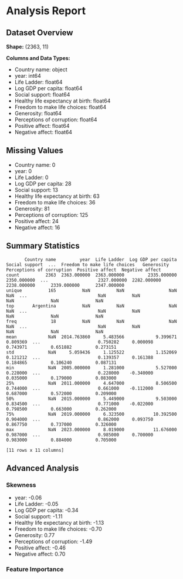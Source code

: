 # Analysis Report

## Dataset Overview
**Shape:** (2363, 11)

**Columns and Data Types:**
- Country name: object
- year: int64
- Life Ladder: float64
- Log GDP per capita: float64
- Social support: float64
- Healthy life expectancy at birth: float64
- Freedom to make life choices: float64
- Generosity: float64
- Perceptions of corruption: float64
- Positive affect: float64
- Negative affect: float64

## Missing Values
- Country name: 0
- year: 0
- Life Ladder: 0
- Log GDP per capita: 28
- Social support: 13
- Healthy life expectancy at birth: 63
- Freedom to make life choices: 36
- Generosity: 81
- Perceptions of corruption: 125
- Positive affect: 24
- Negative affect: 16

## Summary Statistics
```text
       Country name         year  Life Ladder  Log GDP per capita  Social support  ...  Freedom to make life choices   Generosity  Perceptions of corruption  Positive affect  Negative affect
count          2363  2363.000000  2363.000000         2335.000000     2350.000000  ...                   2327.000000  2282.000000                2238.000000      2339.000000      2347.000000
unique          165          NaN          NaN                 NaN             NaN  ...                           NaN          NaN                        NaN              NaN              NaN
top       Argentina          NaN          NaN                 NaN             NaN  ...                           NaN          NaN                        NaN              NaN              NaN
freq             18          NaN          NaN                 NaN             NaN  ...                           NaN          NaN                        NaN              NaN              NaN
mean            NaN  2014.763860     5.483566            9.399671        0.809369  ...                      0.750282     0.000098                   0.743971         0.651882         0.273151
std             NaN     5.059436     1.125522            1.152069        0.121212  ...                      0.139357     0.161388                   0.184865         0.106240         0.087131
min             NaN  2005.000000     1.281000            5.527000        0.228000  ...                      0.228000    -0.340000                   0.035000         0.179000         0.083000
25%             NaN  2011.000000     4.647000            8.506500        0.744000  ...                      0.661000    -0.112000                   0.687000         0.572000         0.209000
50%             NaN  2015.000000     5.449000            9.503000        0.834500  ...                      0.771000    -0.022000                   0.798500         0.663000         0.262000
75%             NaN  2019.000000     6.323500           10.392500        0.904000  ...                      0.862000     0.093750                   0.867750         0.737000         0.326000
max             NaN  2023.000000     8.019000           11.676000        0.987000  ...                      0.985000     0.700000                   0.983000         0.884000         0.705000

[11 rows x 11 columns]
```

## Advanced Analysis
### Skewness
- year: -0.06
- Life Ladder: -0.05
- Log GDP per capita: -0.34
- Social support: -1.11
- Healthy life expectancy at birth: -1.13
- Freedom to make life choices: -0.70
- Generosity: 0.77
- Perceptions of corruption: -1.49
- Positive affect: -0.46
- Negative affect: 0.70

### Feature Importance
